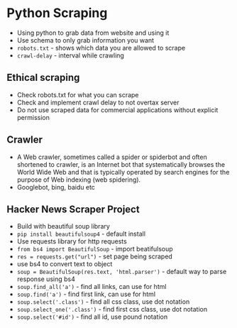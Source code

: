 # Python Scraping

- Using python to grab data from website and using it
- Use schema to only grab information you want
- `robots.txt` - shows which data you are allowed to scrape
- `crawl-delay` - interval while crawling

## Ethical scraping

- Check robots.txt for what you can scrape
- Check and implement crawl delay to not overtax server
- Do not use scraped data for commercial applications without explicit permission

## Crawler

- A Web crawler, sometimes called a spider or spiderbot and often shortened to crawler, is an Internet bot that systematically browses the World Wide Web and that is typically operated by search engines for the purpose of Web indexing (web spidering).
- Googlebot, bing, baidu etc

## Hacker News Scraper Project

- Build with beautiful soup library
- `pip install beautifulsoup4` - default install
- Use requests library for http requests
- `from bs4 import BeautifulSoup` - import beatifulsoup
- `res = requests.get("url")` - set page being scraped
- use bs4 to convert text to object
- `soup = BeautifulSoup(res.text, 'html.parser')` - default way to parse response using bs4
- `soup.find_all('a')` - find all links, can use for html
- `soup.find('a')` - find first link, can use for html
- `soup.select('.class')` - find all css class, use dot notation
- `soup.select_one('.class')` - find first css class, use dot notation
- `soup.select('#id')` - find all id, use pound notation
